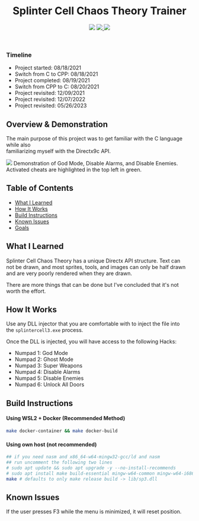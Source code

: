 <h1 align="center">Splinter Cell Chaos Theory Trainer</h1>
<p align="center">
  <img src="https://img.shields.io/badge/Windows--x86-supported-green?style=flat-square"/>
  <a href="https://mit-license.org/"/>
    <img src="https://img.shields.io/github/license/0xvpr/scct-trainer?style=flat-square"/>
  </a>
  <img src="https://img.shields.io/github/actions/workflow/status/0xvpr/scct-trainer/docker_build.yml?style=flat-square"/>
</p>
<br>

### Timeline
- Project started:      08/18/2021
- Switch from C to CPP: 08/18/2021
- Project completed:    08/19/2021
- Switch from CPP to C: 08/20/2021
- Project revisited:    12/09/2021
- Project revisited:    12/07/2022
- Project revisited:    05/26/2023

## Overview & Demonstration
The main purpose of this project was to get familiar with the C language while also  
familiarizing myself with the Directx9c API.  

<img src="./resources/demo.gif"/>
Demonstration of God Mode, Disable Alarms, and Disable Enemies.  
Activated cheats are highlighted in the top left in green.

## Table of Contents
- [What I Learned](#what-i-learned)
- [How It Works](#how-it-works)
- [Build Instructions](#build-instructions)
- [Known Issues](#known-issues)
- [Goals](#Goals)

## What I Learned
Splinter Cell Chaos Theory has a unique Directx API structure. Text can  
not be drawn, and most sprites, tools, and images can only be half drawn  
and are very poorly rendered when they are drawn.

There are more things that can be done but I've concluded that it's not  
worth the effort.

## How It Works
Use any DLL injector that you are comfortable with to inject the file into  
the <code>splintercell3.exe</code> process. 

Once the DLL is injected, you will have access to the following Hacks:
- Numpad 1: God Mode
- Numpad 2: Ghost Mode
- Numpad 3: Super Weapons
- Numpad 4: Disable Alarms
- Numpad 5: Disable Enemies
- Numpad 6: Unlock All Doors

## Build Instructions
#### Using WSL2 + Docker (Recommended Method)
```bash
make docker-container && make docker-build
```
#### Using own host (not recommended)
```bash
## if you need nasm and x86_64-w64-mingw32-gcc/ld and nasm
## run uncomment the following two lines
# sudo apt update && sudo apt upgrade -y --no-install-recommends
# sudo apt install make build-essential mingw-w64-common mingw-w64-i686-dev mingw-w64-tools mingw-w64 nasm
make # defaults to only make release build -> lib/sp3.dll
```

## Known Issues
If the user presses F3 while the menu is minimized, it will reset position.
